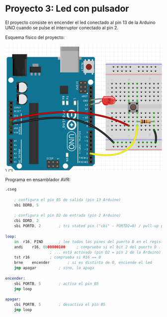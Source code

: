 # Proyecto 3: Led con pulsador

El proyecto consiste en encender el led conectado al pin 13 de la Arduino UNO cuando se pulse el interruptor conectado al pin 2.

Esquema físico del proyecto:

![Esquema del proyecto](imagenes/proyecto3-esquema.png)

Programa en ensamblador AVR:

```asm
.cseg

	; configura el pin B5 de salida (pin 13 Arduino)
	sbi	DDRB, 5

	; configura el pin D2 de entrada (pin 2 Arduino)
	cbi	DDRD, 2
	sbi	PORTD, 2		; tri stated pin ("cbi" - PORTD2=0) / pull-up pin ("sbi" - PORTD2=1)

loop:	
	in	r16, PIND		; lee todos los pines del puerto D en el registro R16
	andi	r16, 0b00000100		; comprueba si el bit 2 del puerto D ...
					; ... está activado (pin D2 = pin 2 de la Arduino)
	tst	r16			; comprueba si R16 == 0
	brne	encender		; si es distinto de 0, enciende el led
	jmp	apagar			; sino, lo apaga
	
encender:
	sbi	PORTB, 5		; activa el pin B5
	jmp	loop

apagar:
	cbi	PORTB, 5		; desactiva el pin B5
	jmp	loop
```
